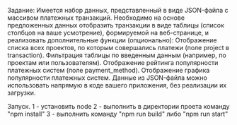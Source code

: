 Задание:
Имеется набор данных, представленный в виде JSON-файла с массивом платежных транзакций. Необходимо на основе предложенных данных отобразить транзакции в виде таблицы (список столбцов на ваше усмотрение), формируемой на веб-странице, и реализовать дополнительные функции (опционально):
Отображение списка всех проектов, по которым совершались платежи (поле project в transaction).
Фильтрация таблицы по введенным данным (например, по проектам или пользователям).
Отображение рейтинга популярности платежных систем (поле payment_method).
Отображение графика популярности платежных систем.
Данные из JSON-файла можно использовать напрямую в коде вашего приложения, без реализации их загрузки.
 
Запуск.
1 - установить node
2 - выполнить в директории проета команду "npm install"
3 - выполнить команду "npm run build" либо "npm run start"